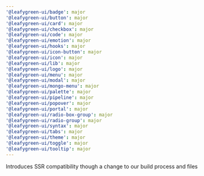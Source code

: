 ```yaml
---
'@leafygreen-ui/badge': major
'@leafygreen-ui/button': major
'@leafygreen-ui/card': major
'@leafygreen-ui/checkbox': major
'@leafygreen-ui/code': major
'@leafygreen-ui/emotion': major
'@leafygreen-ui/hooks': major
'@leafygreen-ui/icon-button': major
'@leafygreen-ui/icon': major
'@leafygreen-ui/lib': major
'@leafygreen-ui/logo': major
'@leafygreen-ui/menu': major
'@leafygreen-ui/modal': major
'@leafygreen-ui/mongo-menu': major
'@leafygreen-ui/palette': major
'@leafygreen-ui/pipeline': major
'@leafygreen-ui/popover': major
'@leafygreen-ui/portal': major
'@leafygreen-ui/radio-box-group': major
'@leafygreen-ui/radio-group': major
'@leafygreen-ui/syntax': major
'@leafygreen-ui/tabs': major
'@leafygreen-ui/theme': major
'@leafygreen-ui/toggle': major
'@leafygreen-ui/tooltip': major
---
```


Introduces SSR compatibility though a change to our build process and files
